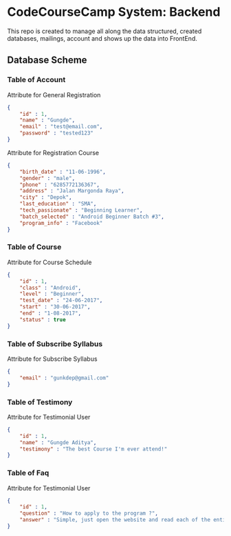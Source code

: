 # CodeCourseCamp System: Backend

This repo is created to manage all along the data structured, created databases, mailings, account and shows up the data into FrontEnd.

## Database Scheme

### Table of Account

Attribute for General Registration
```json
{
    "id" : 1,
    "name" : "Gungde",
    "email" : "test@email.com",
    "password" : "tested123"
}
```
Attribute for Registration Course
```json
{
    "birth_date" : "11-06-1996",
    "gender" : "male",
    "phone" : "6285772136367",
    "address" : "Jalan Margonda Raya",
    "city" : "Depok",
    "last_education" : "SMA",
    "tech_passionate" : "Beginning Learner",
    "batch_selected" : "Android Beginner Batch #3",
    "program_info" : "Facebook"
}
```

### Table of Course

Attribute for Course Schedule
```json
{
    "id" : 1,
    "class" : "Android",
    "level" : "Beginner",
    "test_date" : "24-06-2017",
    "start" : "30-06-2017",
    "end" : "1-08-2017",
    "status" : true
}
```

### Table of Subscribe Syllabus

Attribute for Subscribe Syllabus
```json
{
    "email" : "gunkdep@gmail.com"
}
```

### Table of Testimony

Attribute for Testimonial User
```json
{
    "id" : 1,
    "name" : "Gungde Aditya",
    "testimony" : "The best Course I'm ever attend!"
}
```

### Table of Faq

Attribute for Testimonial User
```json
{
    "id" : 1,
    "question" : "How to apply to the program ?",
    "answer" : "Simple, just open the website and read each of the entire step!"
}
```
